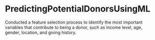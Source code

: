 # PredictingPotentialDonorsUsingML
Conducted a feature selection process to identify the most important variables that contribute to being a donor, such as income level, age, gender, location, and giving history.
